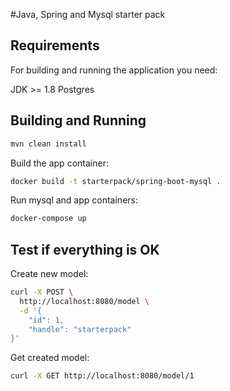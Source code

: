#Java, Spring and Mysql starter pack

## Requirements

For building and running the application you need:

JDK >= 1.8
Postgres

## Building and Running

```bash
mvn clean install
```

Build the app container: 

```bash
docker build -t starterpack/spring-boot-mysql .
```

Run mysql and app containers:

```bash
docker-compose up
```

## Test if everything is OK

Create new model:

```bash
curl -X POST \
  http://localhost:8080/model \
  -d '{
	"id": 1,
	"handle": "starterpack"
}'
```

Get created model:

```bash
curl -X GET http://localhost:8080/model/1
```
